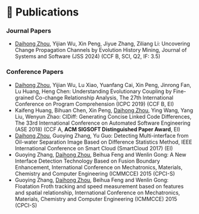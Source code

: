 
# 📝 Publications 

### Journal Papers

  - <u>Daihong Zhou</u>, Yijian Wu, Xin Peng, Jiyue Zhang, Ziliang Li: Uncovering Change Propagation Channels by Evolution History Mining, Journal of Systems and Software (JSS 2024) (CCF B, SCI, Q2, IF: 3.5)

### Conference Papers

  - <u>Daihong Zhou</u>, Yijian Wu, Lu Xiao, Yuanfang Cai, Xin Peng, Jinrong Fan, Lu Huang, Heng Chen: Understanding Evolutionary Coupling by Fine-grained Co-change Relationship Analysis, The 27th International Conference on Program Comprehension (ICPC 2019) (CCF B, EI)
  - Kaifeng Huang, Bihuan Chen, Xin Peng, <u>Daihong Zhou</u>, Ying Wang, Yang Liu, Wenyun Zhao: ClDiff: Generating Concise Linked Code Differences, The 33rd International Conference on Automated Software Engineering (ASE 2018) (CCF A, **ACM SIGSOFT Distinguished Paper Award**, EI)
  - <u>Daihong Zhou</u>, Guoying Zhang, Yu Guo: Detecting Multi-interface from Oil-water Separation Image Based on Difference Statistics Method, IEEE International Conference on Smart Cloud (SmartCloud 2017)  (EI)
  - Guoying Zhang, <u>Daihong Zhou</u>, Beihua Feng and Wenlin Gong: A New Interface Detection Technology Based on Fusion Boundary Enhancement, International Conference on Mechatronics, Materials, Chemistry and Computer Engineering (ICMMCCE) 2015 (CPCI-S)
  - Guoying Zhang, <u>Daihong Zhou</u>, Beihua Feng and Wenlin Gong: Floatation Froth tracking and speed measurement based on features and spatial relationship, International Conference on Mechatronics, Materials, Chemistry and Computer Engineering (ICMMCCE) 2015 (CPCI-S)